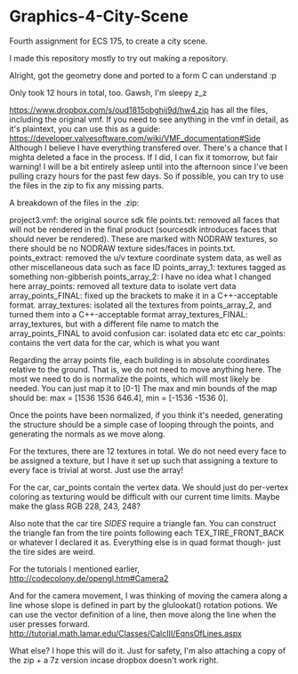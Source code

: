 Graphics-4-City-Scene
=====================

Fourth assignment for ECS 175, to create a city scene.

I made this repository mostly to try out making a repository.

Alright, got the geometry done and ported to a form C can understand :p

Only took 12 hours in total, too. Gawsh, I'm sleepy z_z

https://www.dropbox.com/s/oud1815obghij9d/hw4.zip has all the files, including the original vmf. If you need to see anything in the vmf in detail, as it's plaintext, you can use this as a guide: https://developer.valvesoftware.com/wiki/VMF_documentation#Side Although I believe I have everything transfered over. There's a chance that I mighta deleted a face in the process. If I did, I can fix it tomorrow, but fair warning! I will be a bit entirely asleep until into the afternoon since I've been pulling crazy hours for the past few days. So if possible, you can try to use the files in the zip to fix any missing parts.

A breakdown of the files in the .zip:

project3.vmf: the original source sdk file
points.txt: removed all faces that will not be rendered in the final product (sourcesdk introduces faces that should never be rendered). These are marked with NODRAW textures, so there should be no NODRAW texture sides/faces in points.txt.
points_extract: removed the u/v texture coordinate system data, as well as other miscellaneous data such as face ID
points_array_1: textures tagged as something non-gibberish
points_array_2: I have no idea what I changed here
array_points: removed all texture data to isolate vert data
array_points_FINAL: fixed up the brackets to make it in a C++-acceptable format.
array_textures: isolated all the textures from points_array_2, and turned them into a C++-acceptable format
array_textures_FINAL: array_textures, but with a different file name to match the array_points_FINAL to avoid confusion
car: isolated data etc etc
car_points: contains the vert data for the car, which is what you want

Regarding the array points file, each building is in absolute coordinates relative to the ground. That is, we do not need to move anything here. The most we need to do is normalize the points, which will most likely be needed. You can just map it to [0-1] The max and min bounds of the map should be: max = [1536 1536 646.4], min = [-1536 -1536 0].

Once the points have been normalized, if you think it's needed, generating the structure should be a simple case of looping through the points, and generating the normals as we move along.

For the textures, there are 12 textures in total. We do not need every face to be assigned a texture, but I have it set up such that assigning a texture to every face is trivial at worst. Just use the array!

For the car, car_points contain the vertex data. We should just do per-vertex coloring as texturing would be difficult with our current time limits. Maybe make the glass RGB 228, 243, 248?

Also note that the car tire *SIDES* require a triangle fan. You can construct the triangle fan from the tire points following each TEX_TIRE_FRONT_BACK or whatever I declared it as. Everything else is in quad format though- just the tire sides are weird.

For the tutorials I mentioned earlier, http://codecolony.de/opengl.htm#Camera2

And for the camera movement, I was thinking of moving the camera along a line whose slope is defined in part by the glulookat() rotation potions. We can use the vector definition of a line, then move along the line when the user presses forward. http://tutorial.math.lamar.edu/Classes/CalcIII/EqnsOfLines.aspx

What else? I hope this will do it. Just for safety, I'm also attaching a copy of the zip + a 7z version incase dropbox doesn't work right.


